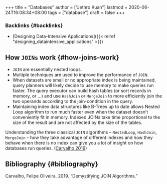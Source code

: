 +++
title = "Databases"
author = ["Jethro Kuan"]
lastmod = 2020-06-24T16:08:34+08:00
tags = ["database"]
draft = false
+++

### Backlinks {#backlinks}

- [Designing Data-Intensive Applications]({{< relref "designing_dataintensive_applications" >}})

## How `JOINs` work {#how-joins-work}

- `JOIN` are essentially nested loops.
- Multiple techniques are used to improve the performance of `JOIN`.
- When datasets are small or no appropriate index is being maintained,
  query planners will likely decide to use memory to make queries run
  faster. The query executor can build hash tables (or sort records in
  memory, or ...) and use `HashJoin` or `MergeJoin` to more efficiently join
  the two operands according to the join-condition in the query.
- Maintaining index data structures like B-Trees up to date allows
  Nested Loop algorithm to run much faster even when the dataset
  doesn’t conveniently fit in memory. Indexed JOINs take time
  proportional to the size of the result and are not affected by the
  size of the tables.

Understanding the three classical `JOIN` algorithms – `NestedLoop`,
`HashJoin`, `MergeJoin` – how they take advantage of different indexes and
how they behave when there is no index can give you a lot of insight
on how databases run queries. ([Carvalho 2019](#org81bbafb))

## Bibliography {#bibliography}

<a id="org81bbafb"></a>Carvalho, Felipe Oliveira. 2019. “Demystifying JOIN Algorithms.”
